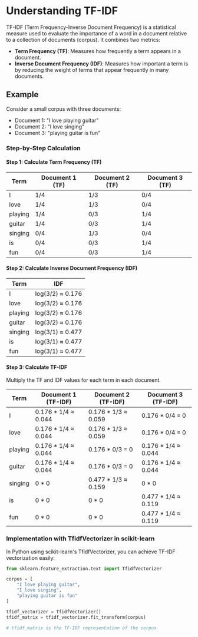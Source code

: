 # Understanding TF-IDF

TF-IDF (Term Frequency-Inverse Document Frequency) is a statistical measure used to evaluate the importance of a word in a document relative to a collection of documents (corpus). It combines two metrics:

- **Term Frequency (TF)**: Measures how frequently a term appears in a document.
- **Inverse Document Frequency (IDF)**: Measures how important a term is by reducing the weight of terms that appear frequently in many documents.

## Example

Consider a small corpus with three documents:

- Document 1: "I love playing guitar"
- Document 2: "I love singing"
- Document 3: "playing guitar is fun"

### Step-by-Step Calculation

#### Step 1: Calculate Term Frequency (TF)

| Term    | Document 1 (TF) | Document 2 (TF) | Document 3 (TF) |
|---------|-----------------|-----------------|-----------------|
| I       | 1/4             | 1/3             | 0/4             |
| love    | 1/4             | 1/3             | 0/4             |
| playing | 1/4             | 0/3             | 1/4             |
| guitar  | 1/4             | 0/3             | 1/4             |
| singing | 0/4             | 1/3             | 0/4             |
| is      | 0/4             | 0/3             | 1/4             |
| fun     | 0/4             | 0/3             | 1/4             |

#### Step 2: Calculate Inverse Document Frequency (IDF)

| Term    | IDF              |
|---------|------------------|
| I       | log(3/2) ≈ 0.176 |
| love    | log(3/2) ≈ 0.176 |
| playing | log(3/2) ≈ 0.176 |
| guitar  | log(3/2) ≈ 0.176 |
| singing | log(3/1) ≈ 0.477 |
| is      | log(3/1) ≈ 0.477 |
| fun     | log(3/1) ≈ 0.477 |

#### Step 3: Calculate TF-IDF

Multiply the TF and IDF values for each term in each document.

| Term    | Document 1 (TF-IDF) | Document 2 (TF-IDF) | Document 3 (TF-IDF) |
|---------|---------------------|---------------------|---------------------|
| I       | 0.176 * 1/4 ≈ 0.044 | 0.176 * 1/3 ≈ 0.059 | 0.176 * 0/4 = 0     |
| love    | 0.176 * 1/4 ≈ 0.044 | 0.176 * 1/3 ≈ 0.059 | 0.176 * 0/4 = 0     |
| playing | 0.176 * 1/4 ≈ 0.044 | 0.176 * 0/3 = 0     | 0.176 * 1/4 ≈ 0.044 |
| guitar  | 0.176 * 1/4 ≈ 0.044 | 0.176 * 0/3 = 0     | 0.176 * 1/4 ≈ 0.044 |
| singing | 0 * 0               | 0.477 * 1/3 ≈ 0.159 | 0 * 0               |
| is      | 0 * 0               | 0 * 0               | 0.477 * 1/4 ≈ 0.119 |
| fun     | 0 * 0               | 0 * 0               | 0.477 * 1/4 ≈ 0.119 |

### Implementation with TfidfVectorizer in scikit-learn

In Python using scikit-learn's TfidfVectorizer, you can achieve TF-IDF vectorization easily:

```python
from sklearn.feature_extraction.text import TfidfVectorizer

corpus = [
    "I love playing guitar",
    "I love singing",
    "playing guitar is fun"
]

tfidf_vectorizer = TfidfVectorizer()
tfidf_matrix = tfidf_vectorizer.fit_transform(corpus)

# tfidf_matrix is the TF-IDF representation of the corpus
